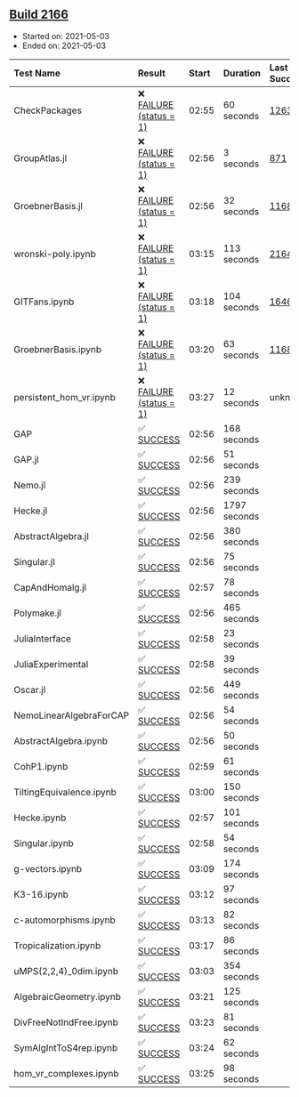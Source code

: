 ## [Build 2166](https://oscarci.mathematik.uni-kl.de/job/oscar-stable/2166/)

* Started on: 2021-05-03
* Ended on: 2021-05-03

| Test Name    | Result | Start | Duration | Last Success | First Failure |
|:-------------|:-------|:------|:---------|:-------------|:--------------|
| CheckPackages | ❌ [FAILURE (status = 1)](https://oscarci.mathematik.uni-kl.de/job/oscar-stable/2166/artifact/logs/build-2166/CheckPackages.log) | 02:55 | 60 seconds | [1263](https://oscarci.mathematik.uni-kl.de/job/oscar-stable/1263/) | [1264](https://oscarci.mathematik.uni-kl.de/job/oscar-stable/1264/) |
| GroupAtlas.jl | ❌ [FAILURE (status = 1)](https://oscarci.mathematik.uni-kl.de/job/oscar-stable/2166/artifact/logs/build-2166/GroupAtlas.jl.log) | 02:56 | 3 seconds | [871](https://oscarci.mathematik.uni-kl.de/job/oscar-stable/871/) | [872](https://oscarci.mathematik.uni-kl.de/job/oscar-stable/872/) |
| GroebnerBasis.jl | ❌ [FAILURE (status = 1)](https://oscarci.mathematik.uni-kl.de/job/oscar-stable/2166/artifact/logs/build-2166/GroebnerBasis.jl.log) | 02:56 | 32 seconds | [1168](https://oscarci.mathematik.uni-kl.de/job/oscar-stable/1168/) | [1169](https://oscarci.mathematik.uni-kl.de/job/oscar-stable/1169/) |
| wronski-poly.ipynb | ❌ [FAILURE (status = 1)](https://oscarci.mathematik.uni-kl.de/job/oscar-stable/2166/artifact/logs/build-2166/wronski-poly.ipynb.log) | 03:15 | 113 seconds | [2164](https://oscarci.mathematik.uni-kl.de/job/oscar-stable/2164/) | [2165](https://oscarci.mathematik.uni-kl.de/job/oscar-stable/2165/) |
| GITFans.ipynb | ❌ [FAILURE (status = 1)](https://oscarci.mathematik.uni-kl.de/job/oscar-stable/2166/artifact/logs/build-2166/GITFans.ipynb.log) | 03:18 | 104 seconds | [1646](https://oscarci.mathematik.uni-kl.de/job/oscar-stable/1646/) | [1647](https://oscarci.mathematik.uni-kl.de/job/oscar-stable/1647/) |
| GroebnerBasis.ipynb | ❌ [FAILURE (status = 1)](https://oscarci.mathematik.uni-kl.de/job/oscar-stable/2166/artifact/logs/build-2166/GroebnerBasis.ipynb.log) | 03:20 | 63 seconds | [1168](https://oscarci.mathematik.uni-kl.de/job/oscar-stable/1168/) | [1169](https://oscarci.mathematik.uni-kl.de/job/oscar-stable/1169/) |
| persistent_hom_vr.ipynb | ❌ [FAILURE (status = 1)](https://oscarci.mathematik.uni-kl.de/job/oscar-stable/2166/artifact/logs/build-2166/persistent_hom_vr.ipynb.log) | 03:27 | 12 seconds | unknown | unknown |
| GAP | ✅ [SUCCESS](https://oscarci.mathematik.uni-kl.de/job/oscar-stable/2166/artifact/logs/build-2166/GAP.log) | 02:56 | 168 seconds |  |  |
| GAP.jl | ✅ [SUCCESS](https://oscarci.mathematik.uni-kl.de/job/oscar-stable/2166/artifact/logs/build-2166/GAP.jl.log) | 02:56 | 51 seconds |  |  |
| Nemo.jl | ✅ [SUCCESS](https://oscarci.mathematik.uni-kl.de/job/oscar-stable/2166/artifact/logs/build-2166/Nemo.jl.log) | 02:56 | 239 seconds |  |  |
| Hecke.jl | ✅ [SUCCESS](https://oscarci.mathematik.uni-kl.de/job/oscar-stable/2166/artifact/logs/build-2166/Hecke.jl.log) | 02:56 | 1797 seconds |  |  |
| AbstractAlgebra.jl | ✅ [SUCCESS](https://oscarci.mathematik.uni-kl.de/job/oscar-stable/2166/artifact/logs/build-2166/AbstractAlgebra.jl.log) | 02:56 | 380 seconds |  |  |
| Singular.jl | ✅ [SUCCESS](https://oscarci.mathematik.uni-kl.de/job/oscar-stable/2166/artifact/logs/build-2166/Singular.jl.log) | 02:56 | 75 seconds |  |  |
| CapAndHomalg.jl | ✅ [SUCCESS](https://oscarci.mathematik.uni-kl.de/job/oscar-stable/2166/artifact/logs/build-2166/CapAndHomalg.jl.log) | 02:57 | 78 seconds |  |  |
| Polymake.jl | ✅ [SUCCESS](https://oscarci.mathematik.uni-kl.de/job/oscar-stable/2166/artifact/logs/build-2166/Polymake.jl.log) | 02:56 | 465 seconds |  |  |
| JuliaInterface | ✅ [SUCCESS](https://oscarci.mathematik.uni-kl.de/job/oscar-stable/2166/artifact/logs/build-2166/JuliaInterface.log) | 02:58 | 23 seconds |  |  |
| JuliaExperimental | ✅ [SUCCESS](https://oscarci.mathematik.uni-kl.de/job/oscar-stable/2166/artifact/logs/build-2166/JuliaExperimental.log) | 02:58 | 39 seconds |  |  |
| Oscar.jl | ✅ [SUCCESS](https://oscarci.mathematik.uni-kl.de/job/oscar-stable/2166/artifact/logs/build-2166/Oscar.jl.log) | 02:56 | 449 seconds |  |  |
| NemoLinearAlgebraForCAP | ✅ [SUCCESS](https://oscarci.mathematik.uni-kl.de/job/oscar-stable/2166/artifact/logs/build-2166/NemoLinearAlgebraForCAP.log) | 02:56 | 54 seconds |  |  |
| AbstractAlgebra.ipynb | ✅ [SUCCESS](https://oscarci.mathematik.uni-kl.de/job/oscar-stable/2166/artifact/logs/build-2166/AbstractAlgebra.ipynb.log) | 02:56 | 50 seconds |  |  |
| CohP1.ipynb | ✅ [SUCCESS](https://oscarci.mathematik.uni-kl.de/job/oscar-stable/2166/artifact/logs/build-2166/CohP1.ipynb.log) | 02:59 | 61 seconds |  |  |
| TiltingEquivalence.ipynb | ✅ [SUCCESS](https://oscarci.mathematik.uni-kl.de/job/oscar-stable/2166/artifact/logs/build-2166/TiltingEquivalence.ipynb.log) | 03:00 | 150 seconds |  |  |
| Hecke.ipynb | ✅ [SUCCESS](https://oscarci.mathematik.uni-kl.de/job/oscar-stable/2166/artifact/logs/build-2166/Hecke.ipynb.log) | 02:57 | 101 seconds |  |  |
| Singular.ipynb | ✅ [SUCCESS](https://oscarci.mathematik.uni-kl.de/job/oscar-stable/2166/artifact/logs/build-2166/Singular.ipynb.log) | 02:58 | 54 seconds |  |  |
| g-vectors.ipynb | ✅ [SUCCESS](https://oscarci.mathematik.uni-kl.de/job/oscar-stable/2166/artifact/logs/build-2166/g-vectors.ipynb.log) | 03:09 | 174 seconds |  |  |
| K3-16.ipynb | ✅ [SUCCESS](https://oscarci.mathematik.uni-kl.de/job/oscar-stable/2166/artifact/logs/build-2166/K3-16.ipynb.log) | 03:12 | 97 seconds |  |  |
| c-automorphisms.ipynb | ✅ [SUCCESS](https://oscarci.mathematik.uni-kl.de/job/oscar-stable/2166/artifact/logs/build-2166/c-automorphisms.ipynb.log) | 03:13 | 82 seconds |  |  |
| Tropicalization.ipynb | ✅ [SUCCESS](https://oscarci.mathematik.uni-kl.de/job/oscar-stable/2166/artifact/logs/build-2166/Tropicalization.ipynb.log) | 03:17 | 86 seconds |  |  |
| uMPS(2,2,4)_0dim.ipynb | ✅ [SUCCESS](https://oscarci.mathematik.uni-kl.de/job/oscar-stable/2166/artifact/logs/build-2166/uMPS-2-2-4-_0dim.ipynb.log) | 03:03 | 354 seconds |  |  |
| AlgebraicGeometry.ipynb | ✅ [SUCCESS](https://oscarci.mathematik.uni-kl.de/job/oscar-stable/2166/artifact/logs/build-2166/AlgebraicGeometry.ipynb.log) | 03:21 | 125 seconds |  |  |
| DivFreeNotIndFree.ipynb | ✅ [SUCCESS](https://oscarci.mathematik.uni-kl.de/job/oscar-stable/2166/artifact/logs/build-2166/DivFreeNotIndFree.ipynb.log) | 03:23 | 81 seconds |  |  |
| SymAlgIntToS4rep.ipynb | ✅ [SUCCESS](https://oscarci.mathematik.uni-kl.de/job/oscar-stable/2166/artifact/logs/build-2166/SymAlgIntToS4rep.ipynb.log) | 03:24 | 62 seconds |  |  |
| hom_vr_complexes.ipynb | ✅ [SUCCESS](https://oscarci.mathematik.uni-kl.de/job/oscar-stable/2166/artifact/logs/build-2166/hom_vr_complexes.ipynb.log) | 03:25 | 98 seconds |  |  |
